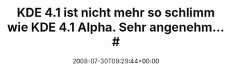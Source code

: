 ---
retweeted: false
source: <a href="http://twitter.com" rel="nofollow">Twitter Web Client</a>
entities:
  hashtags:
  - text: kde
    indices:
    - '70'
    - '74'
  symbols: []
  user_mentions: []
  urls: []
display_text_range:
- '0'
- '74'
favorite_count: '0'
id_str: '872414261'
truncated: false
retweet_count: '0'
id: '872414261'
created_at: Wed Jul 30 09:29:44 +0000 2008
favorited: false
full_text: 'KDE 4.1 ist nicht mehr so schlimm wie KDE 4.1 Alpha. Sehr angenehm...
  #kde'
lang: de
tags:
- kde
- pesos/twitter
date: '2008-07-30T09:29:44+00:00'
src: https://twitter.com/bascht/status/872414261
original_url: https://twitter.com/bascht/status/872414261
type: twitter_tweet
text: 'KDE 4.1 ist nicht mehr so schlimm wie KDE 4.1 Alpha. Sehr angenehm... #kde'
title: 'KDE 4.1 ist nicht mehr so schlimm wie KDE 4.1 Alpha. Sehr angenehm... #'

---